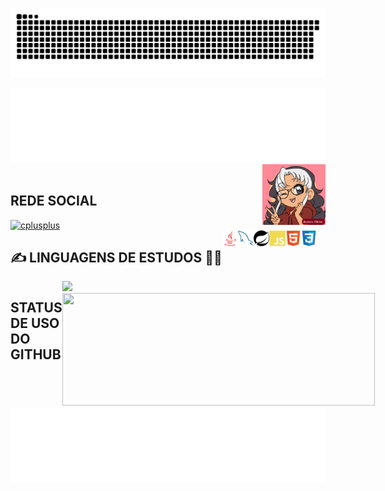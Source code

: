 
<!--
**JessyOliver/JessyOliver** is a ✨ _special_ ✨ repository because its `README.md` (this file) appears on your GitHub profile.

Here are some ideas to get you started:

- 🔭 I’m currently working on ...
- 🌱 I’m currently learning ...
- 👯 I’m looking to collaborate on ...
- 🤔 I’m looking for help with ...
- 💬 Ask me about ...
- 📫 How to reach me: ...
- 😄 Pronouns: ...
- ⚡ Fun fact: ...
 <h1 style='color:red'> Olá, eu sou Jessica Oliver👋 </h1> 
https://github.com/hideraldus13/github-emoji
-->
![Snake animation](https://github.com/JessyOliver/JessyOliver/blob/edicao/cobra.svg)

<!--Texto de ola-->
<div style="display: inline_block">
  <img height="120" alt="*Olá, eu sou a Jessica Oliver!!!*" width="100%" src="https://github.com/JessyOliver/JessyOliver/blob/edicao/apresentandojessica.svg" />
</div>

<div style="display: inline_block">
  
   <img  align="right" alt="Jessica" width="20%" height="20%" src="https://github.com/JessyOliver/JessyOliver/blob/edicao/Webp.net-gifmaker%20(2).gif">

</div>

<div style="display: inline_block"><br>

<h2>REDE SOCIAL</h2> 
<a href="https://www.linkedin.com/in/jessica-f-oliveira-330b091a5/" target="_blank">
  <img src="https://img.shields.io/badge/LinkedIn-0077B5?style=for-the-badge&logo=linkedin&logoColor=white" alt="cplusplus" width="12%" height="4%" style="max-width:100%;">
</a>
</div>

<!---->
<div style="display: flex"><br>

  <h2> &#9997; LINGUAGENS DE ESTUDOS 👩‍💻</h2>
  
  <!-- imagem Java-->
  <img align="center" alt="Java" height="10%" width="5%" src="https://raw.githubusercontent.com/devicons/devicon/master/icons/java/java-plain.svg"/>
  
  <!-- imagem Mysql--> 
  <img align="center" alt="Mysql" height="10%" width="5%" src="https://raw.githubusercontent.com/devicons/devicon/master/icons/mysql/mysql-plain.svg"/>
    
  <!-- imagem Spring--> 
  <img align="center" alt="Spring Tool" height="10%" width="5%" src="https://raw.githubusercontent.com/devicons/devicon/master/icons/spring/spring-plain.svg"/>
  
  
  <!-- imagem Java Script-->
  <img align="center" alt="Js" height="10%" width="5%" src="https://raw.githubusercontent.com/devicons/devicon/master/icons/javascript/javascript-plain.svg"/>
    
  <!-- imagem html 5-->
  <img align="center" alt="HTML" height="10%" width="5%" src="https://raw.githubusercontent.com/devicons/devicon/master/icons/html5/html5-original.svg"/>
    
  <!-- imagem CSS-->
  <img align="center" alt="CSS" height="10%" width="5%" src="https://raw.githubusercontent.com/devicons/devicon/master/icons/css3/css3-original.svg"/>
    
</div>

<!-- status da conta-->
<div style="display: flex"><br>
  
  <h2>STATUS DE USO DO GITHUB</h2> 

  <a href="https://github.com/jessyoliver">
  <img height="180em" src="https://github-readme-stats.vercel.app/api?username=jessyoliver&show_icons=true&theme=great-gatsby&include_all_commits=true&count_private=true"/>
  <img height="180em" width="500em" src="https://github-readme-stats.vercel.app/api/top-langs/?username=jessyoliver&show_icons=true&layout=compact&theme=great-gatsby"/>
</div>
  
<!--Texto de agradecimento-->
<div style="display: inline_block">
  <img height="120" alt="*Obrigada pela visita, volte sempre!!!*" width="100%" src="https://github.com/JessyOliver/JessyOliver/blob/edicao/textomovendo.svg" />
</div>

  
  
